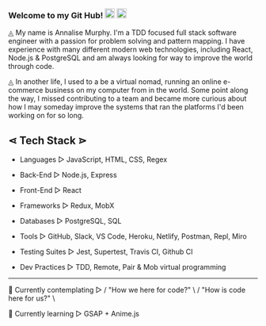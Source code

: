 ### Welcome to my Git Hub! <img src="https://emojis.slackmojis.com/emojis/images/1554740062/5584/deployparrot.gif?1554740062" width="20"/> <img src="https://emojis.slackmojis.com/emojis/images/1490884209/1972/star.gif?1490884209" width="20"/>

◬ My name is Annalise Murphy. I'm a TDD focused full stack software engineer with a passion for problem solving and pattern mapping. I have experience with many different modern web technologies, including React, Node.js & PostgreSQL and am always looking for way to improve the world through code.

◬ In another life, I used to a be a virtual nomad, running an online e-commerce business on my computer from in the world. Some point along the way, I missed contributing to a team and became more curious about how I may someday improve the systems that ran the platforms I'd been working on for so long.

⋖ Tech Stack ⋗
---
  * Languages ▻ JavaScript, HTML, CSS, Regex
  
  * Back-End ▻ Node.js, Express
  
  * Front-End ▻ React
  
  * Frameworks ▻ Redux, MobX
  
  * Databases ▻ PostgreSQL, SQL
  
  * Tools ▻ GitHub, Slack, VS Code, Heroku, Netlify, Postman, Repl, Miro
  
  * Testing Suites ▻ Jest, Supertest, Travis CI, Github CI
  
  * Dev Practices ▻ TDD, Remote, Pair & Mob virtual programming

---
  🤔 Currently contemplating ▻ / "How we here for code?" \ / "How is code here for us?" \

  🌱 Currently learning ▻ GSAP + Anime.js

<!--
**Annalise-M/Annalise-M** is a ✨ _special_ ✨ repository because its `README.md` (this file) appears on your GitHub profile.

Here are some ideas to get you started:

- 🔭 I’m currently working on ...
- 🌱 I’m currently learning ...
- 👯 I’m looking to collaborate on ...
- 🤔 I’m looking for help with ...
- 💬 Ask me about ...
- 📫 How to reach me: ...
- 😄 Pronouns: ...
- ⚡ Fun fact: ...
-->
